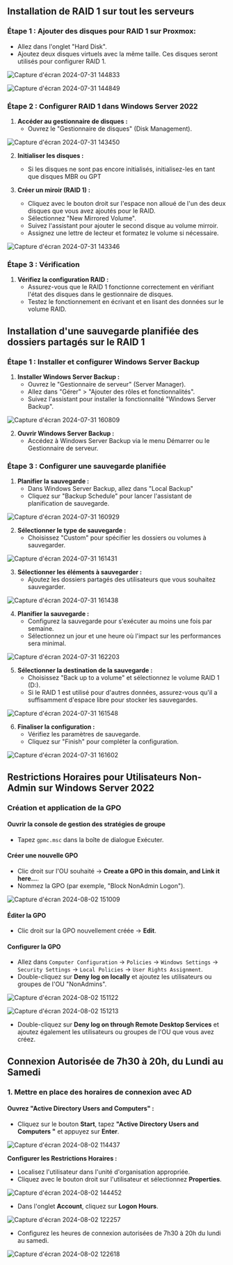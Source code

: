 

## Installation de RAID 1 sur tout les serveurs

### Étape 1 : **Ajouter des disques pour RAID 1 sur Proxmox:**
   - Allez dans l'onglet "Hard Disk".
   - Ajoutez deux disques virtuels avec la même taille. Ces disques seront utilisés pour configurer RAID 1.
   
![Capture d'écran 2024-07-31 144833](https://github.com/user-attachments/assets/993b32b3-d9a9-4f4c-b47a-2d02c511f193)

![Capture d'écran 2024-07-31 144849](https://github.com/user-attachments/assets/22f5b8b5-5ff1-4bc7-96ff-5a5ca86c5c25)

### Étape 2 : Configurer RAID 1 dans Windows Server 2022
1. **Accéder au gestionnaire de disques :**
   - Ouvrez le "Gestionnaire de disques" (Disk Management).

![Capture d'écran 2024-07-31 143450](https://github.com/user-attachments/assets/f95f4a79-c12f-4788-b7b6-b74b295c04e7)

2. **Initialiser les disques :**
   - Si les disques ne sont pas encore initialisés, initialisez-les en tant que disques MBR ou GPT 

3. **Créer un miroir (RAID 1) :**
   - Cliquez avec le bouton droit sur l'espace non alloué de l'un des deux disques que vous avez ajoutés pour le RAID.
   - Sélectionnez "New Mirrored Volume".
   - Suivez l'assistant pour ajouter le second disque au volume mirroir.
   - Assignez une lettre de lecteur et formatez le volume si nécessaire.

![Capture d'écran 2024-07-31 143346](https://github.com/user-attachments/assets/6c6e419e-22c0-406b-8e01-b99e198866ef)

### Étape 3 : Vérification
1. **Vérifiez la configuration RAID :**
   - Assurez-vous que le RAID 1 fonctionne correctement en vérifiant l'état des disques dans le gestionnaire de disques.
   - Testez le fonctionnement en écrivant et en lisant des données sur le volume RAID.
  
## Installation d'une sauvegarde planifiée des dossiers partagés sur le RAID 1

### Étape 1 : Installer et configurer Windows Server Backup
1. **Installer Windows Server Backup :**
   - Ouvrez le "Gestionnaire de serveur" (Server Manager).
   - Allez dans "Gérer" > "Ajouter des rôles et fonctionnalités".
   - Suivez l'assistant pour installer la fonctionnalité "Windows Server Backup".

![Capture d'écran 2024-07-31 160809](https://github.com/user-attachments/assets/1b2895b6-a79e-492e-b55b-f12e90750275)

2. **Ouvrir Windows Server Backup :**
   - Accédez à Windows Server Backup via le menu Démarrer ou le Gestionnaire de serveur.

### Étape 3 : Configurer une sauvegarde planifiée
1. **Planifier la sauvegarde :**
   - Dans Windows Server Backup, allez dans "Local Backup"
   - Cliquez sur "Backup Schedule" pour lancer l'assistant de planification de sauvegarde.

![Capture d'écran 2024-07-31 160929](https://github.com/user-attachments/assets/d116ffca-3ed1-41c1-a53c-6708cfef5e6b)

2. **Sélectionner le type de sauvegarde :**
   - Choisissez "Custom" pour spécifier les dossiers ou volumes à sauvegarder.

![Capture d'écran 2024-07-31 161431](https://github.com/user-attachments/assets/236fca59-1d5f-43be-a99a-5afec0990418)

3. **Sélectionner les éléments à sauvegarder :**
   - Ajoutez les dossiers partagés des utilisateurs que vous souhaitez sauvegarder.

![Capture d'écran 2024-07-31 161438](https://github.com/user-attachments/assets/5fcebc55-68f6-43ec-a229-0cd4311b4f0c)

4. **Planifier la sauvegarde :**
   - Configurez la sauvegarde pour s'exécuter au moins une fois par semaine.
   - Sélectionnez un jour et une heure où l'impact sur les performances sera minimal.

![Capture d'écran 2024-07-31 162203](https://github.com/user-attachments/assets/6c0accd1-e318-4bdc-86de-58119cac0d6b)

5. **Sélectionner la destination de la sauvegarde :**
   - Choisissez "Back up to a volume" et sélectionnez le volume RAID 1 (D:).
   - Si le RAID 1 est utilisé pour d'autres données, assurez-vous qu'il a suffisamment d'espace libre pour stocker les sauvegardes.

![Capture d'écran 2024-07-31 161548](https://github.com/user-attachments/assets/68b9a192-783a-40ab-b67f-a38dfc26a720)

6. **Finaliser la configuration :**
   - Vérifiez les paramètres de sauvegarde.
   - Cliquez sur "Finish" pour compléter la configuration.

![Capture d'écran 2024-07-31 161602](https://github.com/user-attachments/assets/c970b0f0-30bf-4255-8122-a171b8ad0031)


## Restrictions Horaires pour Utilisateurs Non-Admin sur Windows Server 2022

### Création et application de la GPO

#### Ouvrir la console de gestion des stratégies de groupe

- Tapez `gpmc.msc` dans la boîte de dialogue Exécuter.

#### Créer une nouvelle GPO

- Clic droit sur l'OU souhaité -> **Create a GPO in this domain, and Link it here...**.
- Nommez la GPO (par exemple, "Block NonAdmin Logon").

![Capture d'écran 2024-08-02 151009](https://github.com/user-attachments/assets/6302a855-3929-4f00-a547-94233651dd82)

#### Éditer la GPO

- Clic droit sur la GPO nouvellement créée -> **Edit**.

#### Configurer la GPO

- Allez dans `Computer Configuration` -> `Policies` -> `Windows Settings` -> `Security Settings` -> `Local Policies` -> `User Rights Assignment`.
- Double-cliquez sur **Deny log on locally** et ajoutez les utilisateurs ou groupes de l'OU "NonAdmins".

![Capture d'écran 2024-08-02 151122](https://github.com/user-attachments/assets/e4ea7b86-87c6-438a-99c5-0e19c2b5be32)

![Capture d'écran 2024-08-02 151213](https://github.com/user-attachments/assets/478122cc-0c69-4baf-a00d-0f1ef0739fa5)

- Double-cliquez sur **Deny log on through Remote Desktop Services** et ajoutez également les utilisateurs ou groupes de l'OU que vous avez créez.

## Connexion Autorisée de 7h30 à 20h, du Lundi au Samedi

### 1. Mettre en place des horaires de connexion avec AD

#### **Ouvrez "Active Directory Users and Computers" :**

- Cliquez sur le bouton **Start**, tapez **"Active Directory Users and Computers "** et appuyez sur **Enter**.

![Capture d'écran 2024-08-02 114437](https://github.com/user-attachments/assets/dcf02279-90b9-45c5-b5a1-0ba021d319e8)

**Configurer les Restrictions Horaires :**

- Localisez l'utilisateur dans l'unité d'organisation appropriée.
- Cliquez avec le bouton droit sur l'utilisateur et sélectionnez **Properties**.

 ![Capture d'écran 2024-08-02 144452](https://github.com/user-attachments/assets/a571e382-c9e3-4cbd-8b8e-7d2f8a984ba3)

- Dans l'onglet **Account**, cliquez sur **Logon Hours**.

![Capture d'écran 2024-08-02 122257](https://github.com/user-attachments/assets/ea8b33f0-924d-4c98-a299-cdf54c2e4f00)

- Configurez les heures de connexion autorisées de 7h30 à 20h du lundi au samedi.

![Capture d'écran 2024-08-02 122618](https://github.com/user-attachments/assets/a3aa8aad-31ee-430f-beb5-69a047549499)




